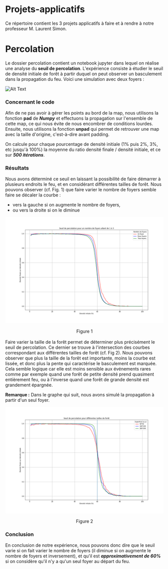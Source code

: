# Projets-applicatifs
Ce répertoire contient les 3 projets applicatifs à faire et à rendre à notre professeur M. Laurent Simon.

# Percolation

Le dossier percolation contient un notebook jupyter dans lequel on réalise une analyse du **seuil de percolation**. L'expérience consiste à étudier le seuil de densité initiale de forêt à partir duquel on peut observer un basculement dans la propagation du feu. Voici une simulation avec deux foyers :

![Alt Text](https://github.com/Younzer/Projets-applicatifs/blob/master/percolation/percolation.gif)

### Concernant le code
Afin de ne pas avoir à gérer les points au bord de la map, nous utilisons la fonction **pad** de ***Numpy*** et effectuons la propagation sur l'ensemble de cette map, ce qui nous évite de nous encombrer de conditions lourdes. Ensuite, nous utilisons la fonction **unpad** qui permet de retrouver une map avec la taille d'origine, c'est-à-dire avant padding.

On calcule pour chaque pourcentage de densité initiale (1% puis 2%, 3%, etc jusqu'à 100%) la moyenne du ratio densité finale / densité initiale, et ce sur ***500 itérations***. 

### Résultats
Nous avons déterminé ce seuil en laissant la possibilité de faire démarrer à plusieurs endroits le feu, et en considérant différentes tailles de forêt. Nous pouvons observer (cf. Fig. 1) que faire varier le nombre de foyers semble faire se décaler la courbe :
* vers la gauche si on augmente le nombre de foyers, 
* ou vers la droite si on le diminue

![Logo](https://github.com/Younzer/Projets-applicatifs/blob/master/percolation/seuil_foyers.png "Seuil en fonction du nombre de foyers")
<div align="center">Figure 1</div>

<br />
Faire varier la taille de la forêt permet de déterminer plus précisément le seuil de percolation. Ce dernier se trouve à l'intersection des courbes correspondant aux différentes tailles de forêt (cf. Fig 2). Nous pouvons observer que plus la taille de la forêt est importante, moins la courbe est lissée, et donc plus la pente qui caractérise le basculement est marquée. Cela semble logique car elle est moins sensible aux événements rares comme par exemple quand une forêt de petite densité prend quasiment entièrement feu, ou à l'inverse quand une forêt de grande densité est grandement épargnée. 

**Remarque :** Dans le graphe qui suit, nous avons simulé la propagation à partir d'un seul foyer.

![Logo](https://github.com/Younzer/Projets-applicatifs/blob/master/percolation/seuil_surface.png "Seuil en fonction de la superficie")
<div align="center">Figure 2</div>


### Conclusion
En conclusion de notre expérience, nous pouvons donc dire que le seuil varie si on fait varier le nombre de foyers (il diminue si on augmente le nombre de foyers et inversement), et qu'il est ***approximativement de 60%*** si on considère qu'il n'y a qu'un seul foyer au départ du feu.



